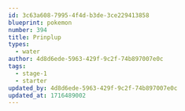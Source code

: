 ```yaml
---
id: 3c63a608-7995-4f4d-b3de-3ce229413858
blueprint: pokemon
number: 394
title: Prinplup
types:
  - water
author: 4d8d6ede-5963-429f-9c2f-74b897007e0c
tags:
  - stage-1
  - starter
updated_by: 4d8d6ede-5963-429f-9c2f-74b897007e0c
updated_at: 1716489002
---
```

